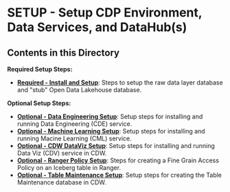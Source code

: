 #  SETUP - Setup CDP Environment, Data Services, and DataHub(s)

## Contents in this Directory

**Required Setup Steps:**

- [**Required - Install and Setup**](Setup/required%20install%20and%20setup.md): Steps to setup the raw data layer database and "stub" Open Data Lakehouse database.


**Optional Setup Steps:**

- [**Optional - Data Engineering Setup**](Setup//optional%20data%20engineering%20setup.md): Setup steps for installing and running Data Engineering (CDE) service.
- [**Optional - Machine Learning Setup**](Setup//optional%20machine%20learning%20setup.md): Setup steps for installing and running Macine Learning (CML) service.
- [**Optional - CDW DataViz Setup**](Setup//optional%20cdw%20dataviz%20setup.md): Setup steps for installing and running Data Viz (CDV) service in CDW.
- [**Optional - Ranger Policy Setup**](Setup//optional%20ranger%20policy%20setup.md): Steps for creating a Fine Grain Access Policy on an Iceberg table in Ranger.
- [**Optional - Table Maintenance Setup**](Setup//optional%20table%20maintenance%20setup.md): Setup steps for creating the Table Maintenance database in CDW.

